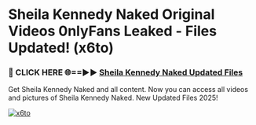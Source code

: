 # Sheila Kennedy Naked Original Videos 0nlyFans Leaked - Files Updated! (x6to)

<h3>🔴 CLICK HERE 🌐==►► <a href="https://tinyurl.com/up5wt9bj" rel="nofollow">Sheila Kennedy Naked Updated Files</a></h3>

Get Sheila Kennedy Naked and all content. Now you can access all videos and pictures of Sheila Kennedy Naked. New Updated Files 2025!

[![x6to](https://i.imgur.com/ABiUzMV.gif)](https://tinyurl.com/up5wt9bj)
